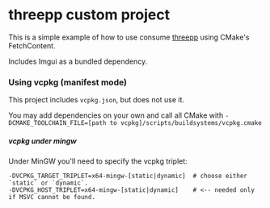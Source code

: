 # threepp custom project

This is a simple example of how to use consume [threepp](https://github.com/markaren/threepp) using CMake's FetchContent.

Includes Imgui as a bundled dependency.


### Using vcpkg (manifest mode)

This project includes `vcpkg.json`, but does not use it. 

You may add dependencies on your own and
call all CMake with `-DCMAKE_TOOLCHAIN_FILE=[path to vcpkg]/scripts/buildsystems/vcpkg.cmake`

##### vcpkg under mingw
Under MinGW you'll need to specify the vcpkg triplet:
```shell
-DVCPKG_TARGET_TRIPLET=x64-mingw-[static|dynamic]  # choose either `static` or `dynamic`.
-DVCPKG_HOST_TRIPLET=x64-mingw-[static|dynamic]    # <-- needed only if MSVC cannot be found. 
```
